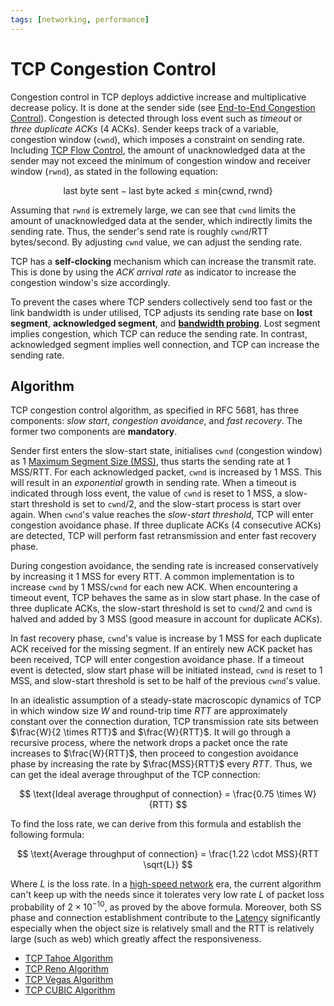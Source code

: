 ```yaml
---
tags: [networking, performance]
---
```


# TCP Congestion Control

Congestion control in TCP deploys addictive increase and multiplicative decrease
policy. It is done at the sender side (see [End-to-End Congestion Control](202304261438.md)).
Congestion is detected through loss event such as *timeout* or *three duplicate
ACKs* (4 ACKs). Sender keeps track of a variable, congestion window (`cwnd`),
which imposes a constraint on sending rate. Including [TCP Flow Control](202304231611.md),
the amount of unacknowledged data at the sender may not exceed the minimum of
congestion window and receiver window (`rwnd`), as stated in the following
equation:

$$
\text{last byte sent} - \text{last byte acked} \le \text{min}\{\text{cwnd}, \text{rwnd}\}
$$

Assuming that `rwnd` is extremely large, we can see that `cwnd` limits the
amount of unacknowledged data at the sender, which indirectly limits the sending
rate. Thus, the sender's send rate is roughly `cwnd`/RTT bytes/second. By
adjusting `cwnd` value, we can adjust the sending rate.

TCP has a **self-clocking** mechanism which can increase the transmit rate. This
is done by using the *ACK arrival rate* as indicator to increase the congestion
window's size accordingly.

To prevent the cases where TCP senders collectively send too fast or the link
bandwidth is under utilised, TCP adjusts its sending rate base on **lost
segment**, **acknowledged segment**, and **[bandwidth probing](202503192126.md)**.
Lost segment implies congestion, which TCP can reduce the sending rate. In
contrast, acknowledged segment implies well connection, and TCP can increase the
sending rate.

## Algorithm

TCP congestion control algorithm, as specified in RFC 5681, has three
components: *slow start*, *congestion avoidance*, and *fast recovery*. The
former two components are **mandatory**.

Sender first enters the slow-start state, initialises `cwnd` (congestion
window) as 1 [Maximum Segment Size (MSS)](202303282019.md), thus starts the
sending rate at 1 MSS/RTT. For each acknowledged packet, `cwnd` is increased
by 1 MSS. This will result in an *exponential* growth in sending rate. When a
timeout is indicated through loss event, the value of `cwnd` is reset to 1
MSS, a slow-start threshold is set to `cwnd`/2, and the slow-start process is
start over again. When `cwnd`'s value reaches the *slow-start threshold*, TCP
will enter congestion avoidance phase. If three duplicate ACKs (4 consecutive
ACKs) are detected, TCP will perform fast retransmission and enter fast recovery
phase.

During congestion avoidance, the sending rate is increased conservatively by
increasing it 1 MSS for every RTT. A common implementation is to increase
`cwnd` by 1 MSS/`cwnd` for each new ACK. When encountering a timeout event,
TCP behaves the same as in slow start phase. In the case of three duplicate
ACKs, the slow-start threshold is set to `cwnd`/2 and `cwnd` is halved and
added by 3 MSS (good measure in account for duplicate ACKs).

In fast recovery phase, `cwnd`'s value is increase by 1 MSS for each duplicate
ACK received for the missing segment. If an entirely new ACK packet has been
received, TCP will enter congestion avoidance phase. If a timeout event is
detected, slow start phase will be initiated instead, `cwnd` is reset to 1
MSS, and slow-start threshold is set to be half of the previous `cwnd`'s value.

In an idealistic assumption of a steady-state macroscopic dynamics of TCP in
which window size $W$ and round-trip time $RTT$ are approximately constant
over the connection duration, TCP transmission rate sits between
$\frac{W}{2 \times RTT}$ and $\frac{W}{RTT}$. It will go
through a recursive process, where the network drops a packet once the rate
increases to $\frac{W}{RTT}$, then proceed to congestion avoidance
phase by increasing the rate by $\frac{MSS}{RTT}$ every $RTT$. Thus,
we can get the ideal average throughput of the TCP connection:

$$
\text{Ideal average throughput of connection} = \frac{0.75 \times W}{RTT}
$$

To find the loss rate, we can derive from this formula and establish the
following formula:

$$
\text{Average throughput of connection} = \frac{1.22 \cdot MSS}{RTT \sqrt{L}}
$$

Where $L$ is the loss rate. In a [high-speed network](202303201846.md) era,
the current algorithm can't keep up with the needs since it tolerates very low
rate $L$ of packet loss probability of $2 \times 10^{-10}$, as proved by
the above formula. Moreover, both SS phase and connection establishment
contribute to the [Latency](202304111955.md) significantly especially when the
object size is relatively small and the RTT is relatively large (such as web)
which greatly affect the responsiveness.

- [TCP Tahoe Algorithm](202503212332.md)
- [TCP Reno Algorithm](202305031946.md)
- [TCP Vegas Algorithm](202305031935.md)
- [TCP CUBIC Algorithm](202504112215.md)
